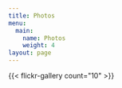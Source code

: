 ```yaml
---
title: Photos
menu:
  main:
    name: Photos
    weight: 4
layout: page
---
```

{{< flickr-gallery count="10" >}}